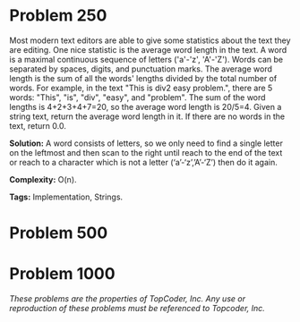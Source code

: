 # Problem 250
Most modern text editors are able to give some statistics about the text they are editing. One nice statistic is the average word length in the text.
A word is a maximal continuous sequence of letters ('a'-'z', 'A'-'Z'). Words can be separated by spaces, digits, and punctuation marks.
The average word length is the sum of all the words' lengths divided by the total number of words. For example, in the text "This is div2 easy problem.", there are 5 words: "This", "is", "div", "easy", and "problem". The sum of the word lengths is 4+2+3+4+7=20, so the average word length is 20/5=4.
Given a string text, return the average word length in it. If there are no words in the text, return 0.0.

**Solution:**
A word consists of letters, so we only need to find a single letter on the leftmost and then scan to the right until reach to the end of the text or reach to a character which is not a letter (‘a’-‘z’,’A’-‘Z’) then do it again. 

**Complexity:** O(n).

**Tags:** Implementation, Strings.

# Problem 500

# Problem 1000


*These problems are the properties of TopCoder, Inc. Any use or reproduction of these problems must be referenced to Topcoder, Inc.*
